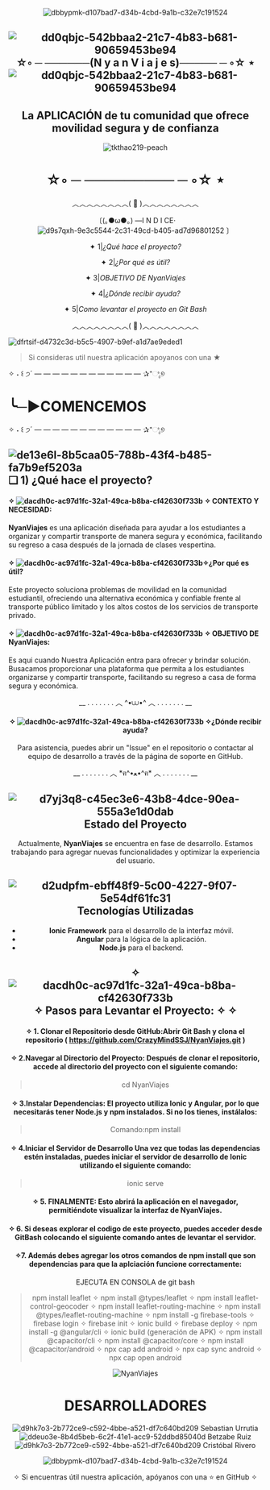 <div align="center">
  
![dbbypmk-d107bad7-d34b-4cbd-9a1b-c32e7c191524](https://github.com/user-attachments/assets/d1be6b50-aa9e-42f0-833a-d4314715d79f)

##         ![dd0qbjc-542bbaa2-21c7-4b83-b681-90659453be94](https://github.com/user-attachments/assets/21b65f96-c644-41ed-b73e-afb99550e73a) ☆◦ ─ ──────(N y a n    V i a j e s)───── ─ ◦☆ ⋆ ![dd0qbjc-542bbaa2-21c7-4b83-b681-90659453be94](https://github.com/user-attachments/assets/056a21d2-6f57-42db-9d6b-f64c161214e0)

## La APLICACIÓN de tu comunidad que  ofrece movilidad segura y de confianza
![tkthao219-peach](https://github.com/user-attachments/assets/b85faa89-d792-41fb-9251-5464247f45a4)
# ☆◦ ─ ───────── ─ ◦☆ ⋆

</div>



</div>
<div align="center">
︿︿︿︿︿︿︿︿( 🚗 )︿︿︿︿︿︿︿︿

  〔(｡●ω●｡)  —I N D I CE‧ ![d9s7qxh-9e3c5544-2c31-49cd-b405-ad7d96801252](https://github.com/user-attachments/assets/c975a720-edb4-4cf0-ac62-28ffa9c433fb)
〕

✦                1|_¿Qué hace el proyecto?_

✦                2|_¿Por qué es útil?_

✦                3|_OBJETIVO DE NyanViajes_ 

✦                4|_¿Dónde recibir ayuda?_ 

✦                5|_Como levantar el proyecto en Git Bash_ 


︿︿︿︿︿︿︿︿( 🚗 )︿︿︿︿︿︿︿︿
</div>



![dfrtsif-d4732c3d-b5c5-4907-b9ef-a1d7ae9eded1](https://github.com/user-attachments/assets/bf1bad8a-c80c-4c4d-9a07-59c683557157)



> Si consideras  util nuestra aplicación apoyanos con una ★

</div>
    
✧ ˖ ꒰ ੭´ — — — — — — — — — — — — ✰⁺ಿೖ୭

# ╰─►COMENCEMOS

✧ ˖ ꒰ ੭´ — — — — — — — — — — — — ✰⁺ಿೖ୭

##  ![de13e6l-8b5caa05-788b-43f4-b485-fa7b9ef5203a](https://github.com/user-attachments/assets/2b495e08-36ff-4863-bc06-643b11f79795) ❏ 1) ¿Qué hace el proyecto?
#### ✧ ![dacdh0c-ac97d1fc-32a1-49ca-b8ba-cf42630f733b](https://github.com/user-attachments/assets/a8a6f5f6-0257-4379-9462-005727b26e33) ✧ CONTEXTO Y NECESIDAD:
**NyanViajes** es una aplicación diseñada para ayudar a los estudiantes a organizar y compartir transporte de manera segura y económica, facilitando su regreso a casa después de la jornada de clases vespertina.

####  ✧ ![dacdh0c-ac97d1fc-32a1-49ca-b8ba-cf42630f733b](https://github.com/user-attachments/assets/740f7d76-ee75-4bb9-be1f-1a9cf26ec644)✧¿Por qué es útil?
Este proyecto soluciona problemas de movilidad en la comunidad estudiantil, ofreciendo una alternativa económica y confiable frente al transporte público limitado y los altos costos de los servicios de transporte privado.


#### ✧ ![dacdh0c-ac97d1fc-32a1-49ca-b8ba-cf42630f733b](https://github.com/user-attachments/assets/e058da1c-0ca7-4bd7-a9a4-6b366088d5d8) ✧ OBJETIVO DE NyanViajes:
Es aqui cuando Nuestra Aplicación entra para ofrecer y brindar solución. Busacamos proporcionar una plataforma que permita a los estudiantes organizarse y compartir transporte, facilitando su regreso 
a casa de forma segura y económica.
<div align="center">
__  .   .   .   .   .   .   .   ︿   ^•⩊•^  ︿   .   .   .   .   .   .   .  __

#### ✧ ![dacdh0c-ac97d1fc-32a1-49ca-b8ba-cf42630f733b](https://github.com/user-attachments/assets/e058da1c-0ca7-4bd7-a9a4-6b366088d5d8) ✧¿Dónde recibir ayuda?
Para asistencia, puedes abrir un "Issue" en el repositorio o contactar al equipo de desarrollo a través de la página de soporte en GitHub.
<div align="center">
  

</div>  






<div align="center">
__  .   .   .   .   .   .   .   ︿  *ฅ^•ﻌ•^ฅ*  ︿   .   .   .   .   .   .   .  __


</div>  

<div>
  
  ## ![d7yj3q8-c45ec3e6-43b8-4dce-90ea-555a3e1d0dab](https://github.com/user-attachments/assets/501f8273-46a7-4190-abd7-f1e51b42f8f6) Estado del Proyecto

Actualmente, **NyanViajes** se encuentra en fase de desarrollo. Estamos trabajando para agregar nuevas funcionalidades y optimizar la experiencia del usuario.

## ![d2udpfm-ebff48f9-5c00-4227-9f07-5e54df61fc31](https://github.com/user-attachments/assets/1197b101-fb9e-4835-89db-1d2179d0bfab) Tecnologías Utilizadas

- **Ionic Framework** para el desarrollo de la interfaz móvil.
- **Angular** para la lógica de la aplicación.
- **Node.js**  para el backend.


## ✧ ![dacdh0c-ac97d1fc-32a1-49ca-b8ba-cf42630f733b](https://github.com/user-attachments/assets/8e4060de-63b7-42f6-a56e-5dbe95ada786)✧ Pasos para Levantar el Proyecto: ✧ ✧
#### ✧ 1. Clonar el Repositorio desde GitHub:Abrir Git Bash y clona el repositorio  ( https://github.com/CrazyMindSSJ/NyanViajes.git )
#### ✧ 2.Navegar al Directorio del Proyecto: Después de clonar el repositorio, accede al directorio del proyecto con el siguiente comando:
>cd NyanViajes
#### ✧ 3.Instalar Dependencias: El proyecto utiliza Ionic y Angular, por lo que necesitarás tener Node.js y npm instalados. Si no los tienes, instálalos:
> Comando:npm install
#### ✧ 4.Iniciar el Servidor de Desarrollo Una vez que todas las dependencias estén instaladas, puedes iniciar el servidor de desarrollo de Ionic utilizando el siguiente comando:
> ionic serve
#### ✧ 5. FINALMENTE: Esto abrirá la aplicación en el navegador, permitiéndote visualizar  la interfaz de NyanViajes.
#### ✧ 6. Si deseas explorar el codigo de este proyecto, puedes acceder desde GitBash colocando el siguiente comando antes de levantar el servidor.
####  ✧7. Además debes agregar los otros comandos de npm install que son dependencias para que la aplciación funcione correctamente:
EJECUTA EN CONSOLA de git bash
> npm install leaflet
✧
> npm install @types/leaflet
✧
> npm install leaflet-control-geocoder
✧
> npm install leaflet-routing-machine
✧
> npm install @types/leaflet-routing-machine
✧
> npm install -g firebase-tools
✧
> firebase login
✧
> firebase init
✧
> ionic build
✧
> firebase deploy
✧
> npm install -g @angular/cli
✧
> ionic build (generación de APK)
✧
> npm install @capacitor/cli
✧
> npm install @capacitor/core
✧
> npm install @capacitor/android
✧
> npx cap add android
✧
> npx cap sync android
✧
> npx cap open android

</div>  



![NyanViajes](https://github.com/user-attachments/assets/57e2ab8a-1b3f-4c97-b9e6-df39fcc9e8fb)
<div align="center">
  
# DESARROLLADORES

![d9hk7o3-2b772ce9-c592-4bbe-a521-df7c640bd209](https://github.com/user-attachments/assets/7ef526af-33b4-449e-b805-a13bf747dad3) Sebastian Urrutia
![ddeuo3e-8b4d5beb-6c2f-41e1-acc9-52ddbd85040d](https://github.com/user-attachments/assets/e5e0d0bc-af72-4a83-97dd-2277ce3db461) Betzabe Ruiz
![d9hk7o3-2b772ce9-c592-4bbe-a521-df7c640bd209](https://github.com/user-attachments/assets/7ef526af-33b4-449e-b805-a13bf747dad3) Cristóbal Rivero

![dbbypmk-d107bad7-d34b-4cbd-9a1b-c32e7c191524](https://github.com/user-attachments/assets/a6fa0e47-af50-486a-89a4-e282c90850ce)

</div>  
 ✧ Si encuentras útil nuestra aplicación, apóyanos con una ⭐ en GitHub ✧
